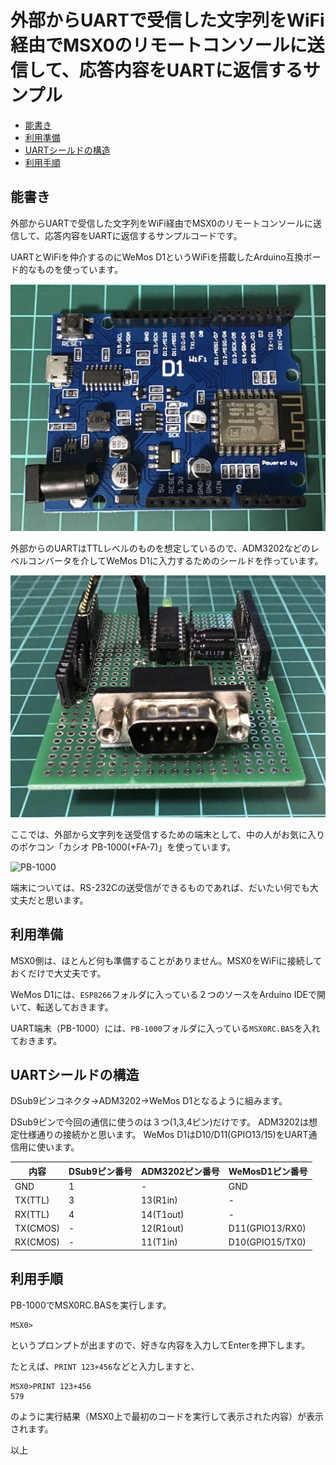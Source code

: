 # 外部からUARTで受信した文字列をWiFi経由でMSX0のリモートコンソールに送信して、応答内容をUARTに返信するサンプル<!-- omit in toc -->

- [能書き](#能書き)
- [利用準備](#利用準備)
- [UARTシールドの構造](#uartシールドの構造)
- [利用手順](#利用手順)

## 能書き

外部からUARTで受信した文字列をWiFi経由でMSX0のリモートコンソールに送信して、応答内容をUARTに返信するサンプルコードです。

UARTとWiFiを仲介するのにWeMos D1というWiFiを搭載したArduino互換ボード的なものを使っています。

![WeMos D1](./image/IMG_1973.jpg "WeMos D1")

外部からのUARTはTTLレベルのものを想定しているので、ADM3202などのレベルコンバータを介してWeMos D1に入力するためのシールドを作っています。

![UARTシールド](./image/IMG_1976.jpg "UARTシールド")

ここでは、外部から文字列を送受信するための端末として、中の人がお気に入りのポケコン「カシオ PB-1000(+FA-7)」を使っています。

![PB-1000](https://lh3.googleusercontent.com/pw/AP1GczOjD05qvuSArNdK8N8DWs4YKjLZXnvVym2DSth9Ndxz5BbeUbNCpVPFTlaIs90sd-Ca3V6dlZ_lUbgxUTpUSqJj1AV-ButQhveteVBYLVZY2bjhsrZrJCoixLWhZkLh58HUuPfTAU9TXu9BXXcd3B8PqC0YbTO70f_QhW7tCrMLgsRcU3y0jKQTA-f0RW_N9Q21Hsvj8YZHBkKq6MDpIrB17jRv_XIPFQ8K3IXov-arP-pMMrQS9nx9TVT6blJ4Y6N8GyalKvbACmjmNxY56LJe8qFD4Y128UwOYTKKCqlCTtV6127w_m63B9suRo20wDK_QxbNeegXmnbcZMRTzLC2TIHYsq60OeLnLBzEWmTY0g_JiX1U_Iig6TrNJgFL6LhyXNPmCn_ZJxHLw3_bqVG6YRX7-5LRC4v6O9AcsJaUmBzIb5qSQHVWm0R-Tyf9YMEh43_Ty_XcHAUuEQyB0F-Yi6alphhr0XWJYHUQTfKnj58i5q6aJE-V-MjynZqxAqKMaAah8Goj2TuyhNzk-ZQ2Oi0veaD36vDGMRLWSe9tCIc2OIrPj8fgrDql8CjgTfa_GTbl_JZIltJ9GuK4iXTMSkpnP3s6sB2RYGhYPWa8aPELuXWBECjW_sHZsVxHyDjajcSxGe1_lqoKF65L_xEc5weBNwZbiLt4BV1CURd_0d1J5iHXYHevuZLmewqtsfSYKQiexy4wUHJfCfeFJW9B0AK2mqywafmZMKkxSa0TqyotPtWIYE_jYK1mSmHvmLi1vslIwBZwFH0pruS9FP-P6nTNnQI_niLHoLh1i_RwQeIBsOPjjlRseKnaYFdQVgevvch2et3ZzJMF5S9HFmnkaSxj_G9AK3Qv4Gk-6dVkeKCBaUKdN0mxg26C0quhY2s2SjrGU5mr7-g1x9zgjQAAlzTSZOJkBs2mqIPDJVUe3zj9kpq81LFMw4u7x-ji4OmDa9yb8lzNTXsXmu-Ufs7SY3y3tNcKNprJ0OmltdlvpSa3qPLFamfw-yLdSB6Og-AF=w1694-h1576-s-no-gm?authuser=2 "PB-1000")

端末については、RS-232Cの送受信ができるものであれば、だいたい何でも大丈夫だと思います。

## 利用準備

MSX0側は、ほとんど何も準備することがありません。MSX0をWiFiに接続しておくだけで大丈夫です。

WeMos D1には、`ESP8266`フォルダに入っている２つのソースをArduino IDEで開いて、転送しておきます。

UART端末（PB-1000）には、`PB-1000`フォルダに入っている`MSX0RC.BAS`を入れておきます。

## UARTシールドの構造

DSub9ピンコネクタ→ADM3202→WeMos D1となるように組みます。

DSub9ピンで今回の通信に使うのは３つ(1,3,4ピン)だけです。
ADM3202は想定仕様通りの接続かと思います。
WeMos D1はD10/D11(GPIO13/15)をUART通信用に使います。

|内容|DSub9ピン番号|ADM3202ピン番号|WeMosD1ピン番号|
|------|--------|-------|-----|
|GND|1|-|GND|
|TX(TTL)|3|13(R1in)|-|
|RX(TTL)|4|14(T1out)|-|
|TX(CMOS)|-|12(R1out)|D11(GPIO13/RX0)|
|RX(CMOS)|-|11(T1in)|D10(GPIO15/TX0)|


## 利用手順

PB-1000でMSX0RC.BASを実行します。

```
MSX0>
```

というプロンプトが出ますので、好きな内容を入力してEnterを押下します。

たとえば、`PRINT 123+456`などと入力しますと、

```
MSX0>PRINT 123+456
579
```

のように実行結果（MSX0上で最初のコードを実行して表示された内容）が表示されます。

以上

